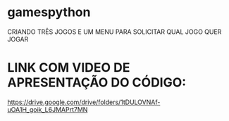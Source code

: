 # gamespython
CRIANDO TRÊS JOGOS E UM MENU PARA SOLICITAR QUAL JOGO QUER JOGAR



# LINK COM VIDEO DE APRESENTAÇÃO DO CÓDIGO:
https://drive.google.com/drive/folders/1tDULOVNAf-uOA1H_goik_L6JMAPrt7MN

